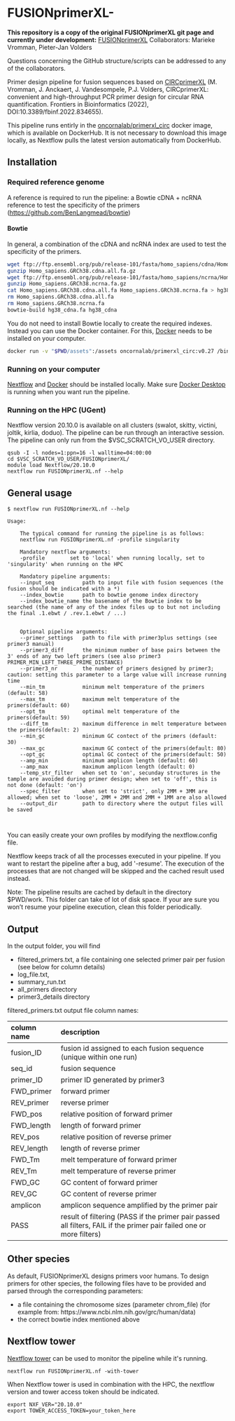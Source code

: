 # FUSIONprimerXL-
**This repository is a copy of the original FUSIONprimerXL git page and currently under development:** [FUSIONprimerXL](https://github.com/OncoRNALab/FUSIONprimerXL)
Collaborators: Marieke Vromman, Pieter-Jan Volders

Questions concerning the GitHub structure/scripts can be addressed to any of the collaborators.

Primer design pipeline for fusion sequences based on [CIRCprimerXL](https://github.com/OncoRNALab/CIRCprimerXL) (M. Vromman, J. Anckaert, J. Vandesompele, P.J. Volders, CIRCprimerXL: convenient and high-throughput PCR primer design for circular RNA quantification. Frontiers in Bioinformatics (2022), DOI:10.3389/fbinf.2022.834655).

This pipeline runs entirly in the [oncornalab/primerxl_circ](https://hub.docker.com/repository/docker/oncornalab/primerxl_circ) docker image, which is available on DockerHub. It is not necessary to download this image locally, as Nextflow pulls the latest version automatically from DockerHub.

## Installation
### Required reference genome
A reference is required to run the pipeline:
a Bowtie cDNA + ncRNA reference to test the specificity of the primers (https://github.com/BenLangmead/bowtie)

#### Bowtie
In general, a combination of the cDNA and ncRNA index are used to test the specificity of the primers.

```bash
wget ftp://ftp.ensembl.org/pub/release-101/fasta/homo_sapiens/cdna/Homo_sapiens.GRCh38.cdna.all.fa.gz
gunzip Homo_sapiens.GRCh38.cdna.all.fa.gz
wget ftp://ftp.ensembl.org/pub/release-101/fasta/homo_sapiens/ncrna/Homo_sapiens.GRCh38.ncrna.fa.gz
gunzip Homo_sapiens.GRCh38.ncrna.fa.gz
cat Homo_sapiens.GRCh38.cdna.all.fa Homo_sapiens.GRCh38.ncrna.fa > hg38_cdna.fa
rm Homo_sapiens.GRCh38.cdna.all.fa
rm Homo_sapiens.GRCh38.ncrna.fa
bowtie-build hg38_cdna.fa hg38_cdna
```

You do not need to install Bowtie locally to create the required indexes. Instead you can use the Docker container. For this, [Docker](https://docs.docker.com/get-docker/) needs to be installed on your computer.
```bash
docker run -v "$PWD/assets":/assets oncornalab/primerxl_circ:v0.27 /bin/bowtie-1.3.0-linux-x86_64/bowtie-build /assets/index_bowtie/hg38_cdna.fa /assets/index_bowtie/hg38_cdna
```


### Running on your computer
[Nextflow](https://www.nextflow.io/) and [Docker](https://docs.docker.com/get-docker/) should be installed locally. Make sure [Docker Desktop](https://www.docker.com/products/docker-desktop) is running when you want run the pipeline.

### Running on the HPC (UGent)
Nextflow version 20.10.0 is available on all clusters (swalot, skitty, victini, joltik, kirlia, doduo). The pipeline can be run through an interactive session. The pipeline can only run from the $VSC_SCRATCH_VO_USER directory.

```
qsub -I -l nodes=1:ppn=16 -l walltime=04:00:00
cd $VSC_SCRATCH_VO_USER/FUSIONprimerXL/
module load Nextflow/20.10.0
nextflow run FUSIONprimerXL.nf --help
```


## General usage

```
$ nextflow run FUSIONprimerXL.nf --help

Usage:

	The typical command for running the pipeline is as follows:
	nextflow run FUSIONprimerXL.nf -profile singularity

	Mandatory nextflow arguments:
	-profile 		set to 'local' when running locally, set to 'singularity' when running on the HPC

	Mandatory pipeline arguments:
	--input_seq			path to input file with fusion sequences (the fusion should be indicated with a *)
	--index_bowtie		path to bowtie genome index directory
	--index_bowtie_name	the basename of the Bowtie index to be searched (the name of any of the index files up to but not including the final .1.ebwt / .rev.1.ebwt / ...)


	Optional pipeline arguments:
	--primer_settings	path to file with primer3plus settings (see primer3 manual)
	--primer3_diff		the minimum number of base pairs between the 3' ends of any two left primers (see also primer3 PRIMER_MIN_LEFT_THREE_PRIME_DISTANCE)
	--primer3_nr		the number of primers designed by primer3; caution: setting this parameter to a large value will increase running time
	--min_tm			minimum melt temperature of the primers (default: 58)
	--max_tm			maximum melt temperature of the primers(default: 60)
	--opt_tm			optimal melt temperature of the primers(default: 59)
	--diff_tm			maximum difference in melt temperature between the primers(default: 2)
	--min_gc			minimum GC contect of the primers (default: 30)
	--max_gc			maximum GC contect of the primers(default: 80)
	--opt_gc			optimal GC contect of the primers(default: 50)
	--amp_min			minimum amplicon length (default: 60)
	--amp_max			maximum amplicon length (default: 0)
	--temp_str_filter	when set to 'on', secunday structures in the tample are avoided during primer design; when set to 'off', this is not done (default: 'on')
	--spec_filter		when set to 'strict', only 2MM + 3MM are allowed; when set to 'loose', 2MM + 2MM and 2MM + 1MM are also allowed
	--output_dir		path to directory where the output files will be saved

	
```

You can easily create your own profiles by modifying the nextflow.config file.

Nextflow keeps track of all the processes executed in your pipeline. If you want to restart the pipeline after a bug, add '-resume'. The execution of the processes that are not changed will be skipped and the cached result used instead.

Note: The pipeline results are cached by default in the directory $PWD/work. This folder can take of lot of disk space. If your are sure you won’t resume your pipeline execution, clean this folder periodically.

## Output
In the output folder, you will find
<ul>
  <li>filtered_primers.txt, a file containing one selected primer pair per fusion (see below for column details)</li>
  <li>log_file.txt, </li>
  <li>summary_run.txt </li>
  <li>all_primers directory</li>
  <li>primer3_details directory</li>
</ul>

filtered_primers.txt output file column names:

| column name      | description                                                                                                            |
|:-----------------|:-----------------------------------------------------------------------------------------------------------------------|
| fusion_ID          | fusion id assigned to each fusion sequence (unique within one run)                                                               |
| seq_id              | fusion sequence                                                                                                        |
| primer_ID        | primer ID generated by primer3                                                                                         |
| FWD_primer       | forward primer                                                                                                         |
| REV_primer       | reverse primer                                                                                                         |
| FWD_pos          | relative position of forward primer                                                                                    |
| FWD_length       | length of forward primer                                                                                               |
| REV_pos          | relative position of reverse primer                                                                                    |
| REV_length       | length of reverse primer                                                                                               |
| FWD_Tm           | melt temperature of forward primer                                                                                     |
| REV_Tm           | melt temperature of reverse primer                                                                                     |
| FWD_GC           | GC content of forward primer                                                                                           |
| REV_GC           | GC content of reverse primer                                                                                           |
| amplicon         | amplicon sequence amplified by the primer pair                                                                         |
| PASS             | result of filtering (PASS if the primer pair passed all filters, FAIL if   the primer pair failed one or more filters) |


## Other species
As default, FUSIONprimerXL designs primers voor humans. To design primers for other species, the following files have to be provided and parsed through the corresponding parameters:
<ul>
  <li>a file containing the chromosome sizes (parameter chrom_file) (for example from: https://www.ncbi.nlm.nih.gov/grc/human/data)</li>
  <li>the correct bowtie index mentioned above
</ul>


## Nextflow tower

[Nextflow tower](https://tower.nf/) can be used to monitor the pipeline while it's running.
```
nextflow run FUSIONprimerXL.nf -with-tower
```

When Nextflow tower is used in combination with the HPC, the nextflow version and tower access token should be indicated.
```
export NXF_VER="20.10.0"
export TOWER_ACCESS_TOKEN=your_token_here
```

